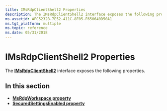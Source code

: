 ```yaml
---
title: IMsRdpClientShell2 Properties
description: The IMsRdpClientShell2 interface exposes the following properties.
ms.assetid: AFC5232B-7E52-411C-8F05-F650640D50A1
ms.tgt_platform: multiple
ms.topic: reference
ms.date: 05/31/2018
---
```


# IMsRdpClientShell2 Properties

The [**IMsRdpClientShell2**](imsrdpclientshell2.md) interface exposes the following properties.

## In this section

-   [**MsRdpWorkspace property**](imsrdpclientshell2-msrdpworkspace.md)
-   [**SecuredSettingsEnabled property**](imsrdpclientshell2-securedsettingsenabled.md)

 

 




